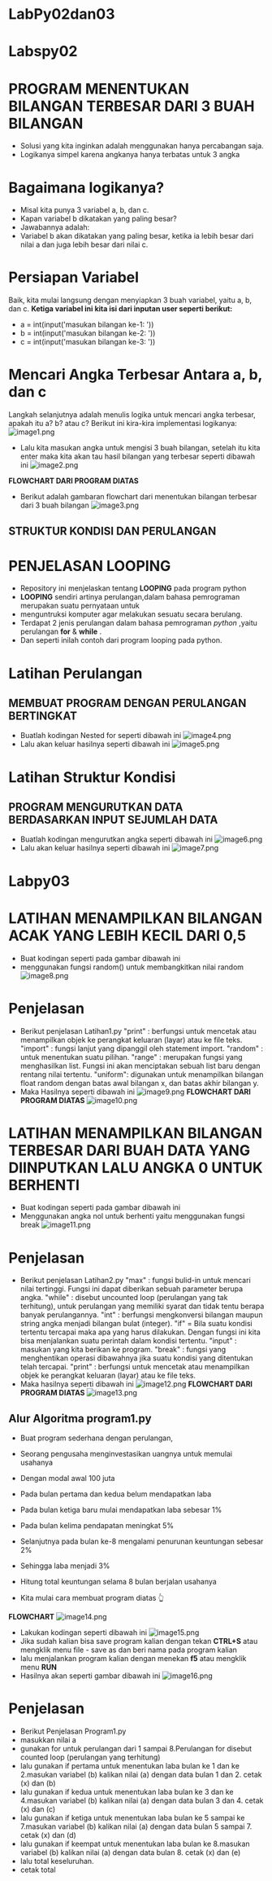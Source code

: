 # LabPy02dan03

# Labspy02

# PROGRAM MENENTUKAN BILANGAN TERBESAR DARI 3 BUAH BILANGAN
- Solusi yang kita inginkan adalah menggunakan hanya percabangan saja.
- Logikanya simpel karena angkanya hanya terbatas untuk 3 angka
# Bagaimana logikanya?
- Misal kita punya 3 variabel a, b, dan c.
- Kapan variabel b dikatakan yang paling besar?
- Jawabannya adalah:
- Variabel b akan dikatakan yang paling besar, ketika ia lebih besar dari nilai a dan juga lebih besar dari nilai c.
# Persiapan Variabel
Baik, kita mulai langsung dengan menyiapkan 3 buah variabel, yaitu a, b, dan c.
**Ketiga variabel ini kita isi dari inputan user seperti berikut:**
- a = int(input('masukan bilangan ke-1: '))
- b = int(input('masukan bilangan ke-2: '))
- c = int(input('masukan bilangan ke-3: '))
# Mencari Angka Terbesar Antara a, b, dan c
Langkah selanjutnya adalah menulis logika untuk mencari angka terbesar, apakah itu a? b? atau c?
Berikut ini kira-kira implementasi logikanya:
![image1.png](Screenshot/Bilangan%20terbesar.py.png)

- Lalu kita masukan angka untuk mengisi 3 buah bilangan, setelah itu kita enter maka kita akan tau hasil bilangan yang terbesar seperti dibawah ini
![image2.png](Screenshot/hasil%20Bilangan%20terbesar.py.png)

**FLOWCHART DARI PROGRAM DIATAS**
- Berikut adalah gambaran flowchart dari menentukan bilangan terbesar dari 3 buah bilangan
![image3.png](Screenshot/flowchart1.jpg)

## STRUKTUR KONDISI DAN PERULANGAN
# PENJELASAN LOOPING

- Repository ini menjelaskan tentang **LOOPING** pada program python
- **LOOPING** sendiri artinya perulangan,dalam bahasa pemrograman merupakan suatu pernyataan untuk 
- menguntruksi komputer agar melakukan sesuatu secara berulang.
- Terdapat 2 jenis perulangan dalam bahasa pemrograman *python* ,yaitu perulangan **for** & **while** .
- Dan seperti inilah contoh dari program looping pada python.
# Latihan Perulangan

## MEMBUAT PROGRAM DENGAN PERULANGAN BERTINGKAT 

- Buatlah kodingan Nested for seperti dibawah ini
![image4.png](Screenshot/Nested.py.png)
- Lalu akan keluar hasilnya seperti dibawah ini
![image5.png](Screenshot/hasil%20Nested.py.png)

# Latihan Struktur Kondisi
## PROGRAM MENGURUTKAN DATA BERDASARKAN INPUT SEJUMLAH DATA
- Buatlah kodingan mengurutkan angka seperti dibawah ini
![image6.png](Screenshot/urutan%20bilangan.png)
- Lalu akan keluar hasilnya seperti dibawah ini
![image7.png](Screenshot/hasil%20urutan%20bilangan.py.png)

# Labpy03

# LATIHAN MENAMPILKAN BILANGAN ACAK YANG LEBIH KECIL DARI 0,5
- Buat kodingan seperti pada gambar dibawah ini
- menggunakan fungsi random() untuk membangkitkan nilai random
![image8.png](Screenshot/Bilangan%20acak(lat1).py.png)
# Penjelasan
- Berikut penjelasan Latihan1.py
"print"  : berfungsi untuk mencetak atau menampilkan objek ke perangkat keluaran (layar) atau ke file teks.
"import" : fungsi lanjut yang dipanggil oleh statement import.
"random" : untuk menentukan suatu pilihan. 
"range"  : merupakan fungsi yang menghasilkan list. Fungsi ini akan menciptakan sebuah list baru dengan rentang nilai tertentu. 
"uniform": digunakan untuk menampilkan bilangan float random dengan batas awal bilangan x, dan batas akhir bilangan y.
- Maka Hasilnya seperti dibawah ini
![image9.png](Screenshot/hasil%20Bilangan%20acak.py.png)
**FLOWCHART DARI PROGRAM DIATAS**
![image10.png](Screenshot/flowchart2.png)

# LATIHAN MENAMPILKAN BILANGAN TERBESAR DARI BUAH DATA YANG DIINPUTKAN LALU ANGKA 0 UNTUK BERHENTI
- Buat kodingan seperti pada gambar dibawah ini
- Menggunakan angka nol untuk berhenti yaitu menggunakan fungsi break
![image11.png](Screenshot/latihan2(menampilkan%20bil%20terbesar).png)
# Penjelasan
- Berikut penjelasan Latihan2.py
"max" : fungsi bulid-in untuk mencari nilai tertinggi. Fungsi ini dapat diberikan sebuah parameter berupa angka.
"while" : disebut uncounted loop (perulangan yang tak terhitung), untuk perulangan yang memiliki syarat dan tidak tentu berapa banyak perulangannya.
"int" : berfungsi mengkonversi bilangan maupun string angka menjadi bilangan bulat (integer).
"if" = Bila suatu kondisi tertentu tercapai maka apa yang harus dilakukan. Dengan fungsi ini kita bisa menjalankan suatu perintah dalam kondisi tertentu.
"input" : masukan yang kita berikan ke program.
"break" : fungsi yang menghentikan operasi dibawahnya jika suatu kondisi yang ditentukan telah tercapai.
"print" : berfungsi untuk mencetak atau menampilkan objek ke perangkat keluaran (layar) atau ke file teks.
- Maka hasilnya seperti dibawah ini
![image12.png](Screenshot/hasil%20latihan2.png)
**FLOWCHART DARI PROGRAM DIATAS**
![image13.png](Screenshot/flowchart3.png)

## Alur Algoritma program1.py

- Buat program sederhana dengan perulangan,
- Seorang pengusaha menginvestasikan uangnya untuk memulai usahanya
- Dengan modal awal 100 juta
- Pada bulan pertama dan kedua belum mendapatkan laba
- Pada bulan ketiga baru mulai mendapatkan laba sebesar 1%
- Pada bulan kelima pendapatan meningkat 5%
- Selanjutnya pada bulan ke-8 mengalami penurunan keuntungan sebesar 2%
- Sehingga laba menjadi 3%
- Hitung total keuntungan selama 8 bulan berjalan usahanya

- Kita mulai cara membuat program diatas 👆

**FLOWCHART**
![image14.png](Screenshot/flowchart4.png)
- Lakukan kodingan seperti dibawah ini
![image15.png](Screenshot/Laba(Program1).png)
- Jika sudah kalian bisa save program kalian dengan tekan **CTRL+S** atau mengklik menu file - save as dan beri nama pada program kalian
- lalu menjalankan program kalian dengan menekan **f5** atau mengklik menu **RUN**
- Hasilnya akan seperti gambar dibawah ini
![image16.png](Screenshot/Hasil%20laba%20(program1).png)
# Penjelasan
- Berikut Penjelasan Program1.py
- masukkan nilai a
- gunakan for untuk perulangan dari 1 sampai 8.Perulangan for disebut counted loop (perulangan yang terhitung)
- lalu gunakan if pertama untuk menentukan laba bulan ke 1 dan ke 2.masukan variabel (b) kalikan nilai (a) dengan data bulan 1 dan 2. cetak (x) dan (b)
- lalu gunakan if kedua untuk menentukan laba bulan ke 3 dan ke 4.masukan variabel (b) kalikan nilai (a) dengan data bulan 3 dan 4. cetak (x) dan (c)
- lalu gunakan if ketiga untuk menentukan laba bulan ke 5 sampai ke 7.masukan variabel (b) kalikan nilai (a) dengan data bulan 5 sampai 7. cetak (x) dan (d)
- lalu gunakan if keempat untuk menentukan laba bulan ke 8.masukan variabel (b) kalikan nilai (a) dengan data bulan 8. cetak (x) dan (e)
- lalu total keseluruhan.
- cetak total
